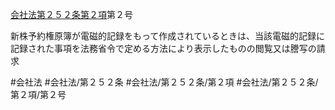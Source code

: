 [会社法第２５２条第２項](会社法＿＿＿＿第２５２条第２項)第２号

新株予約権原簿が電磁的記録をもって作成されているときは、当該電磁的記録に記録された事項を法務省令で定める方法により表示したものの閲覧又は謄写の請求


#会社法
#会社法/第２５２条
#会社法/第２５２条/第２項
#会社法/第２５２条/第２項/第２号
